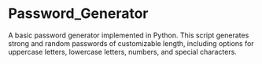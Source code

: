 # Password_Generator
A basic password generator implemented in Python. This script generates strong and random passwords of customizable length, including options for uppercase letters, lowercase letters, numbers, and special characters.
